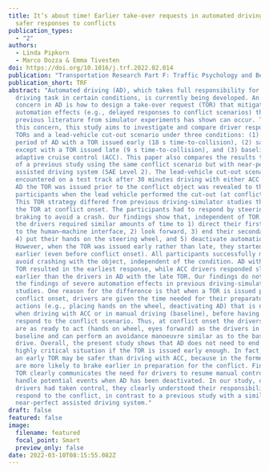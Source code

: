 ```yaml
---
title: It’s about time! Earlier take-over requests in automated driving enable
  safer responses to conflicts
publication_types:
  - "2"
authors:
  - Linda Pipkorn
  - Marco Dozza & Emma Tivesten
doi: https://doi.org/10.1016/j.trf.2022.02.014
publication: "Transportation Research Part F: Traffic Psychology and Behaviour"
publication_short: TRF
abstract: "Automated driving (AD), which takes full responsibility for the
  driving task in certain conditions, is currently being developed. An important
  concern in AD is how to design a take-over request (TOR) that mitigates
  automation effects (e.g., delayed responses to conflict scenarios) that
  previous literature from simulator experiments has shown can occur. To address
  this concern, this study aims to investigate and compare driver responses to
  TORs and a lead-vehicle cut-out scenario under three conditions: (1) after a
  period of AD with a TOR issued early (18 s time-to-collision), (2) same as (1)
  except with a TOR issued late (9 s time-to-collision), and (3) baseline, with
  adaptive cruise control (ACC). This paper also compares the results to those
  of a previous study using the same conflict scenario but with near-perfect
  assisted driving system (SAE Level 2). The lead-vehicle cut-out scenario was
  encountered on a test track after 30 minutes driving with either ACC or AD. In
  AD the TOR was issued prior to the conflict object was revealed to the
  participants when the lead vehicle performed the cut-out (at conflict onset).
  This TOR strategy differed from previous driving-simulator studies that issued
  the TOR at conflict onset. The participants had to respond by steering and/or
  braking to avoid a crash. Our findings show that, independent of TOR timing,
  the drivers required similar amounts of time to 1) direct their first glance
  to the human–machine interface, 2) look forward, 3) end their secondary task,
  4) put their hands on the steering wheel, and 5) deactivate automation.
  However, when the TOR was issued early rather than late, they started to brake
  earlier (even before conflict onset). All participants successfully managed to
  avoid crashing with the object, independent of the condition. AD with an early
  TOR resulted in the earliest response, while ACC drivers responded slightly
  earlier than the drivers in AD with the late TOR. Our findings do not support
  the findings of severe automation effects in previous driving-simulator
  studies. One reason for the difference is that when a TOR is issued prior to
  conflict onset, drivers are given the time needed for their preparatory
  actions (e.g., placing hands on the wheel, deactivating AD) that is not needed
  when driving with ACC or in manual driving (baseline), before having to
  respond to the conflict scenario. Thus, at conflict onset the drivers in AD
  are as ready to act (hands on wheel, eyes forward) as the drivers in the
  baseline and can perform an avoidance manoeuvre similar as to the baseline
  drive. Overall, the present study shows that AD does not need to end up in a
  highly critical situation if the TOR is issued early enough. In fact, AD with
  an early TOR may be safer than driving with ACC, because in the former drivers
  are more likely to brake earlier in preparation for the conflict. Finally, a
  TOR clearly communicates the need for drivers to resume manual control and
  handle potential events when AD has been deactivated. In our study, once the
  drivers had taken control, they clearly understood their responsibilities to
  respond to the conflict, in contrast to a previous study with a similar,
  near-perfect assisted driving system."
draft: false
featured: false
image:
  filename: featured
  focal_point: Smart
  preview_only: false
date: 2022-03-10T08:15:55.082Z
---
```


